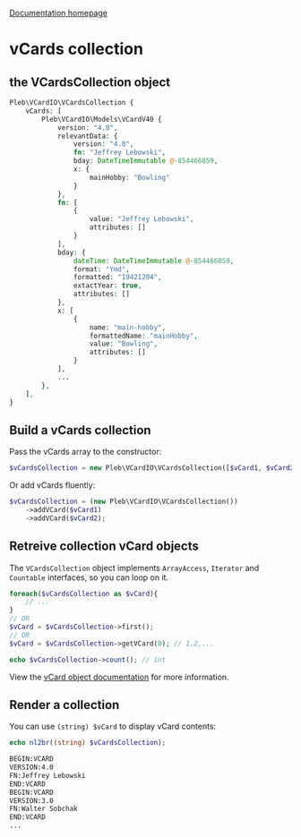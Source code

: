 [Documentation homepage](index.md)

# vCards collection

## the VCardsCollection object



```php
Pleb\VCardIO\VCardsCollection {
    vCards: [
        Pleb\VCardIO\Models\VCardV40 {
            version: "4.0",
            relevantData: {
                version: "4.0",
                fn: "Jeffrey Lebowski",
                bday: DateTimeImmutable @-854466859,
                x: {
                    mainHobby: "Bowling"
                }
            },
            fn: [
                {
                    value: "Jeffrey Lebowski",
                    attributes: []
                }
            ],
            bday: {
                dateTime: DateTimeImmutable @-854466859,
                format: "Ymd",
                formatted: "19421204",
                extactYear: true,
                attributes: []
            },
            x: [
                {
                    name: "main-hobby",
                    formattedName: "mainHobby",
                    value: "Bowling",
                    attributes: []
                }
            ],
            ...
        },
    ],
}
```

## Build a vCards collection

Pass the vCards array to the constructor:
```php
$vCardsCollection = new Pleb\VCardIO\VCardsCollection([$vCard1, $vCard2]);
```

Or add vCards fluently:
```php
$vCardsCollection = (new Pleb\VCardIO\VCardsCollection())
    ->addVCard($vCard1)
    ->addVCard($vCard2);
```



## Retreive collection vCard objects

The `VCardsCollection` object implements `ArrayAccess`, `Iterator` and `Countable` interfaces, so you can loop on it.

```php
foreach($vCardsCollection as $vCard){
    // ...
}
// OR
$vCard = $vCardsCollection->first();
// OR
$vCard = $vCardsCollection->getVCard(0); // 1,2,...
```

```php
echo $vCardsCollection->count(); // int
```

View the [vCard object documentation](vcard.md) for more information.

## Render a collection

You can use `(string) $vCard` to display vCard contents:

```php
echo nl2br((string) $vCardsCollection);
```
```txt
BEGIN:VCARD
VERSION:4.0
FN:Jeffrey Lebowski
END:VCARD
BEGIN:VCARD
VERSION:3.0
FN:Walter Sobchak
END:VCARD
...
```
